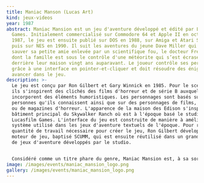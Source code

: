 ```yaml
---
title: Maniac Manson (Lucas Art)
kind: jeux-videos
year: 1987
abstract: Maniac Mansion est un jeu d'aventure développé et édité par Lucasfilm
  Games. Initialement commercialisé sur Commodore 64 et Apple II en octobre
  1987, le jeu est ensuite publié sur DOS en 1988, sur Amiga et Atari ST en 1989
  puis sur NES en 1990. Il suit les aventures du jeune Dave Miller qui tente de
  sauver sa petite amie enlevée par un scientifique fou, le docteur Fred Edison,
  dont la famille est sous le contrôle d'une météorite qui s’est écrasée
  derrière leur maison vingt ans auparavant. Le joueur contrôle ses personnages
  grâce à une interface en pointer-et-cliquer et doit résoudre des énigmes pour
  avancer dans le jeu.
description: >-
  Le jeu est conçu par Ron Gilbert et Gary Winnick en 1985. Pour le scénario,
  ils s'inspirent des clichés des films d'horreur et de série B auxquels ils
  incorporent des éléments humoristiques. Les personnages sont basés sur des
  personnes qu'ils connaissent ainsi que sur des personnages de films, de comics
  ou de magazines d'horreur. L'apparence de la maison des Edison s'inspire du
  bâtiment principal du Skywalker Ranch où est à l'époque basé le studio de
  Lucasfilm Games. L'interface du jeu est construite de manière à améliorer le
  système utilisé dans les jeux d'aventure textuels de l'époque. Pour réduire la
  quantité de travail nécessaire pour créer le jeu, Ron Gilbert développe un
  moteur de jeu, baptisé SCUMM, qui est ensuite réutilisé dans un grand nombre
  de jeux d'aventure développés par le studio.


  Considéré comme un titre phare du genre, Maniac Mansion est, à sa sortie, acclamé par la presse spécialisée. De nombreuses critiques saluent ainsi ses graphismes, ses scènes cinématiques, ses animations et son humour. Son interface en pointer-et-cliquer est considérée comme une révolution pour le genre et influence un grand nombre de jeux d'aventure. En 1990, le jeu donne également naissance à une série télévisée, écrite par Eugene Levy et mettant en scène Joe Flaherty, qui dure trois saisons et 66 épisodes. Une suite intitulée Day of the Tentacle est publiée par Lucasfilm Games en 1993. À sa sortie, elle est acclamée par les critiques et reste considérée comme un des meilleurs jeux du genre.
image: /images/events/maniac_mansion_logo.png
gallery: /images/events/maniac_mansion_logo.png
---
```

